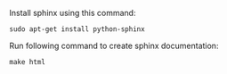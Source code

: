 Install sphinx using this command:

```
sudo apt-get install python-sphinx
```


Run following command to create sphinx documentation:

```
make html
```